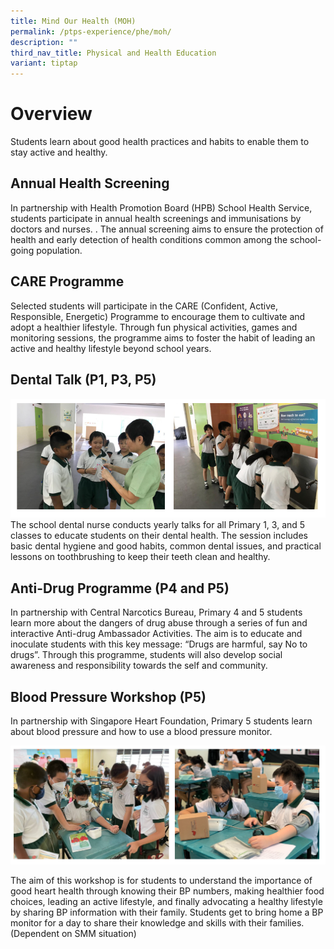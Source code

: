 ```yaml
---
title: Mind Our Health (MOH)
permalink: /ptps-experience/phe/moh/
description: ""
third_nav_title: Physical and Health Education
variant: tiptap
---
```

# Overview
Students learn about good health practices and habits to enable them to stay active and healthy. 

## Annual Health Screening
In partnership with Health Promotion Board (HPB) School Health Service, students participate in annual health screenings and immunisations by doctors and nurses. . The annual screening aims to ensure the protection of health and early detection of health conditions common among the school-going population.

## CARE Programme

Selected students will participate in the CARE (Confident, Active, Responsible, Energetic) Programme to encourage them to cultivate and adopt a healthier lifestyle. Through fun physical activities, games and monitoring sessions, the programme aims to foster the habit of leading an active and healthy lifestyle beyond school years.

## Dental Talk (P1, P3, P5)
![](/images/PTPS%20Experience/Physical%20and%20Health%20Education/dental.png)
The school dental nurse conducts yearly talks for all Primary 1, 3, and 5 classes to educate students on their dental health. The session includes basic dental hygiene and good habits, common dental issues, and practical lessons on toothbrushing to keep their teeth clean and healthy.


## Anti-Drug Programme (P4 and P5)

In partnership with Central Narcotics Bureau, Primary 4 and 5 students learn more about the dangers of drug abuse through a series of fun and interactive Anti-drug Ambassador Activities. The aim is to educate and inoculate students with this key message: “Drugs are harmful, say No to drugs”. Through this programme, students will also develop social awareness and responsibility towards the self and community.

## Blood Pressure Workshop (P5)


In partnership with Singapore Heart Foundation, Primary 5 students learn about  blood pressure and how to use a blood pressure monitor. 

![](/images/PTPS%20Experience/Physical%20and%20Health%20Education/MOH%20-%20blood%20pressure.png)

The aim of this workshop is for students to understand the importance of good heart health through knowing their BP numbers, making healthier food choices, leading an active lifestyle, and finally advocating a healthy lifestyle by sharing BP information with their family. Students get to bring home a BP monitor for a day to share their knowledge and skills with their families. (Dependent on SMM situation)